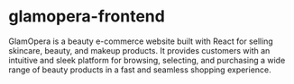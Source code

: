 # glamopera-frontend
GlamOpera is a beauty e-commerce website built with React for selling skincare, beauty, and makeup products. It provides customers with an intuitive and sleek platform for browsing, selecting, and purchasing a wide range of beauty products in a fast and seamless shopping experience.
